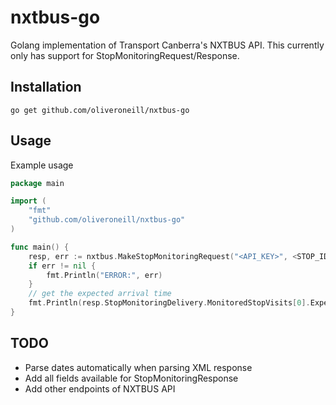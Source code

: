 # nxtbus-go
Golang implementation of Transport Canberra's NXTBUS API. This currently only
has support for StopMonitoringRequest/Response.

## Installation
```
go get github.com/oliveroneill/nxtbus-go
```

## Usage
Example usage
```go
package main

import (
    "fmt"
    "github.com/oliveroneill/nxtbus-go"
)

func main() {
    resp, err := nxtbus.MakeStopMonitoringRequest("<API_KEY>", <STOP_ID>)
    if err != nil {
        fmt.Println("ERROR:", err)
    }
    // get the expected arrival time
    fmt.Println(resp.StopMonitoringDelivery.MonitoredStopVisits[0].ExpectedArrivalTime)
}
```

## TODO

  * Parse dates automatically when parsing XML response
  * Add all fields available for StopMonitoringResponse
  * Add other endpoints of NXTBUS API
